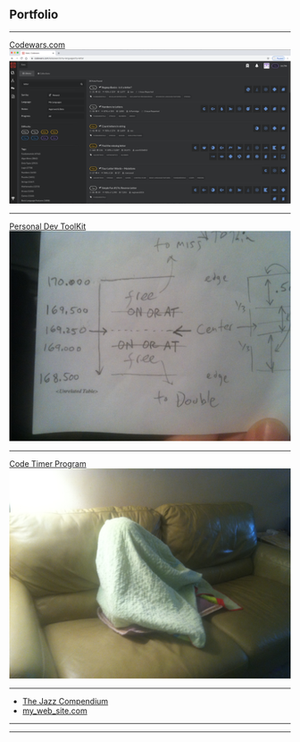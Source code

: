 ## Portfolio

---

<!-- ### Main Projects -->

[Codewars.com](/alternate_page)
<img src="images/codewars kata.png?raw=true"/>

---
[Personal Dev ToolKit](/acode_snippet.md)
<img src="images/IMG_6140.JPG?raw=true"/>

---
[Code Timer Program](http://example.com/)
<img src="images/IMG_6139.JPG?raw=true"/>

---

<!-- ### Secondary Projects -->

- [The Jazz Compendium](http://example.com/)
- [my_web_site.com](http://example.com/)

---




---

